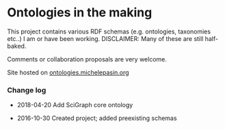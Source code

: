 # Ontologies in the making
This project contains various RDF schemas (e.g. ontologies, taxonomies etc..) I am or have been working. DISCLAIMER: Many of these are still half-baked. 

Comments or collaboration proposals are very welcome. 

Site hosted on [ontologies.michelepasin.org](http://ontologies.michelepasin.org)


### Change log

- 2018-04-20
Add SciGraph core ontology

- 2016-10-30
Created project; added preexisting schemas 
